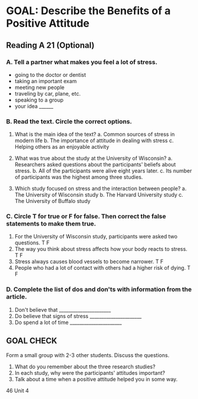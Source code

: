 # GOAL: Describe the Benefits of a Positive Attitude

## Reading A 21 (Optional)

### A. Tell a partner what makes you feel a lot of stress.

- going to the doctor or dentist
- taking an important exam
- meeting new people
- traveling by car, plane, etc.
- speaking to a group
- your idea ______

### B. Read the text. Circle the correct options.

1. What is the main idea of the text?
   a. Common sources of stress in modern life
   b. The importance of attitude in dealing with stress
   c. Helping others as an enjoyable activity

2. What was true about the study at the University of Wisconsin?
   a. Researchers asked questions about the participants' beliefs about stress.
   b. All of the participants were alive eight years later.
   c. Its number of participants was the highest among three studies.

3. Which study focused on stress and the interaction between people?
   a. The University of Wisconsin study
   b. The Harvard University study
   c. The University of Buffalo study

### C. Circle T for true or F for false. Then correct the false statements to make them true.

1. For the University of Wisconsin study, participants were asked two questions.  T  F
2. The way you think about stress affects how your body reacts to stress.  T  F
3. Stress always causes blood vessels to become narrower.  T  F
4. People who had a lot of contact with others had a higher risk of dying.  T  F

### D. Complete the list of dos and don'ts with information from the article.

1. Don't believe that ______________________
2. Do believe that signs of stress ______________________
3. Do spend a lot of time ______________________

## GOAL CHECK

Form a small group with 2-3 other students. Discuss the questions.

1. What do you remember about the three research studies?
2. In each study, why were the participants' attitudes important?
3. Talk about a time when a positive attitude helped you in some way.

46 Unit 4